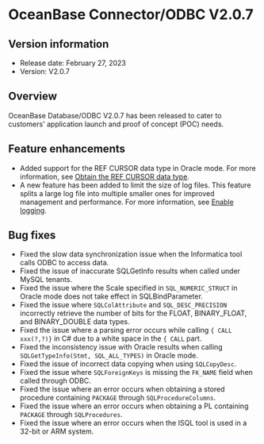 # OceanBase Connector/ODBC V2.0.7

## Version information

* Release date: February 27, 2023
* Version: V2.0.7

## Overview

OceanBase Database/ODBC V2.0.7 has been released to cater to customers' application launch and proof of concept (POC) needs.

## Feature enhancements

* Added support for the REF CURSOR data type in Oracle mode. For more information, see [Obtain the REF CURSOR data type](../../300.user-guide/300.get-cursor-type.md).
* A new feature has been added to limit the size of log files. This feature splits a large log file into multiple smaller ones for improved management and performance. For more information, see [Enable logging](../../300.user-guide/200.turn-on-log.md).

## Bug fixes

* Fixed the slow data synchronization issue when the Informatica tool calls ODBC to access data.
* Fixed the issue of inaccurate SQLGetInfo results when called under MySQL tenants.
* Fixed the issue where the Scale specified in `SQL_NUMERIC_STRUCT` in Oracle mode does not take effect in SQLBindParameter.
* Fixed the issue where `SQLColAttribute` and `SQL_DESC_PRECISION` incorrectly retrieve the number of bits for the FLOAT, BINARY_FLOAT, and BINARY_DOUBLE data types.
* Fixed the issue where a parsing error occurs while calling `{ CALL xxx(?,?)}` in C# due to a white space in the `{ CALL` part.
* Fixed the inconsistency issue with Oracle results when calling `SQLGetTypeInfo(Stmt, SQL_ALL_TYPES)` in Oracle mode.
* Fixed the issue of incorrect data copying when using `SQLCopyDesc`.
* Fixed the issue where `SQLForeignKeys` is missing the `FK_NAME` field when called through ODBC.
* Fixed the issue where an error occurs when obtaining a stored procedure containing `PACKAGE` through `SQLProcedureColumns`.
* Fixed the issue where an error occurs when obtaining a PL containing `PACKAGE` through `SQLProcedures`.
* Fixed the issue where an error occurs when the ISQL tool is used in a 32-bit or ARM system.

